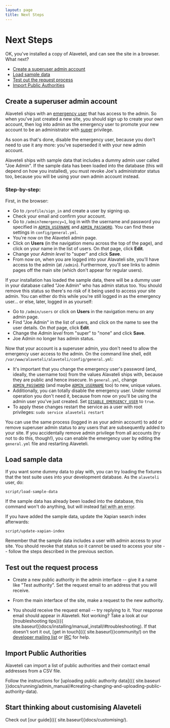 ```yaml
---
layout: page
title: Next Steps
---
```

# Next Steps

<p class="lead">
    OK, you've installed a copy of Alaveteli, and can see the site in a browser. What next?
</p>

   * [Create a superuser admin account](#create-a-superuser-admin-account)
   * [Load sample data](#load-sample-data)
   * [Test out the request process](#test-out-the-request-process)
   * [Import Public Authorities](#import-public-authorities)
   


## Create a superuser admin account

Alaveteli ships with an
<a href="{{site.baseurl}}docs/glossary/#emergency" class="glossary__link">emergency user</a>
that has access to the admin. So when you've just created a new site, you
should sign up to create your own account, then log into admin as the emergency
user to promote your new account to be an administrator with
<a href="{{ site.baseurl }}docs/glossary/#super" class="glossary__link">super</a>
privilege.

As soon as that's done, disable the emergency user, because you don't need to
use it any more: you've superseded it with your new admin account.

Alaveteli ships with sample data that includes a dummy admin user called "Joe
Admin". If the sample data has been loaded into the database (this will depend on
how you installed), you must revoke Joe's administrator status too, because you
will be using your own admin account instead.

### Step-by-step:

First, in the browser:

* Go to `/profile/sign_in` and create a user by signing up.
* Check your email and confirm your account.
* Go to `/admin?emergency=1`, log in with the username and password you specified in
  [`ADMIN_USERNAME`]({{site.baseurl}}docs/customising/config/#admin_username)
  and [`ADMIN_PASSWORD`]({{site.baseurl}}docs/customising/config/#admin_password).
  You can find these settings in `config/general.yml`.
* You're now on the Alaveteli admin page.
* Click on **Users**  (in the navigation menu across the top of the page), and
  click on your name in the list of users. On *that* page,  click **Edit**.
* Change your *Admin level* to "super" and click **Save**.
* From now on, when you are logged into your Alavateli site, you'll have access
  to the admin (at `/admin`). Furthermore, you'll see links to admin pages off
  the main site (which don't appear for regular users).

If your installation has loaded the sample data, there will be a dummy user in
your database called "Joe Admin" who has admin status too. You should remove
this status so there's no risk of it being used to access your site admin. You
can either do this while you're still logged in as the emergency user... or
else, later, logged in as yourself:

* Go to `/admin/users` or click on **Users** in the navigation menu on any
  admin page.
* Find "Joe Admin" in the list of users, and click on the name to see the
  user details. On *that* page, click **Edit**.
* Change the *Admin level* from "super" to "none" and click **Save**.
* Joe Admin no longer has admin status.

Now that your account is a superuser admin, you don't need to allow the
emergency user access to the admin. On the command line shell, edit
`/var/www/alaveteli/alaveteli/config/general.yml`:

* It's important that you change the emergency user's password (and, ideally,
  the username too) from the values Alavateli ships with, because they are
  public and hence insecure. In `general.yml`, change
  [`ADMIN_PASSWORD`]({{site.baseurl}}docs/customising/config/#admin_password)
  (and maybe [`ADMIN_USERNAME`]({{site.baseurl}}docs/customising/config/#admin_username)
  too) to new, unique values.
* Additionally, you can totally disable the emergency user. Under normal
  operation you don't need it, because from now on you'll be using the admin
  user you've just created.
  Set [`DISABLE_EMERGENCY_USER`]({{site.baseurl}}docs/customising/config/#disable_emergency_user)
  to `true`.
* To apply these changes restart the service as a user with root privileges:
  `sudo service alaveteli restart`

You can use the same process (logged in as your admin account) to add or remove
superuser admin status to any users that are subsequently added to your site.
If you accidentally remove admin privilege from all accounts (try not to do
this, though!), you can enable the emergency user by editing the `general.yml`
file and restarting Alaveteli.

## Load sample data

If you want some dummy data to play with, you can try loading the fixtures that
the test suite uses into your development database. As the `alaveteli` user, do:

    script/load-sample-data

If the sample data has already been loaded into the database, this command won't
do anything, but will instead <abbr
title='PG::Error: ERROR:  permission denied: "RI_ConstraintTrigger_XXXXXX" is a system trigger'>fail
with an error</abbr>.

If you have added the sample data, update the Xapian search index afterwards:

    script/update-xapian-index

Remember that the sample data includes a user with admin access to your site.
You should revoke that status so it cannot be used to access your site --
follow the steps described in the previous section.

## Test out the request process

* Create a new public authority in the admin interface -- give it a name like
  "Test authority". Set the request email to an address that you will receive.

* From the main interface of the site, make a request to the new authority.

* You should receive the request email -- try replying to it. Your response
  email should appear in Alaveteli. Not working? Take a look at our
  [troubleshooting tips]({{ site.baseurl}}docs/installing/manual_install/#troubleshooting).
  If that doesn't sort it out, [get in touch]({{ site.baseurl}}community/) on
  the [developer mailing list](https://groups.google.com/forum/#!forum/alaveteli-dev) or [IRC](http://www.irc.mysociety.org/) for help.

## Import Public Authorities

Alaveteli can import a list of public authorities and their contact email addresses from a CSV file.

Follow the instructions for
[uploading public authority data]({{ site.baseurl }}docs/running/admin_manual/#creating-changing-and-uploading-public-authority-data).

## Start thinking about customising Alaveteli

Check out [our guide]({{ site.baseurl}}docs/customising/).
